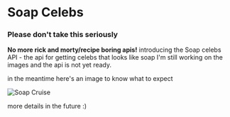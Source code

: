 # Soap Celebs

### **Please don't take this seriously**

**No more rick and morty/recipe boring apis!**
introducing the Soap celebs API - the api for getting celebs that looks like soap
I'm still working on the images and the api is not yet ready.

in the meantime here's an image to know what to expect

![Soap Cruise](https://res.cloudinary.com/soap-celebs/image/upload/v1667481607/dywe2rerjvq78slsnlkm.png)

more details in the future :)
